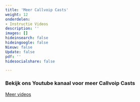 ```yaml
---
title: 'Meer Callvoip Casts'
weight: 12
onderdelen:
- Instructie Videos
description: ''
images: []
hideinsearch: false
hideingoogle: false
Nieuw: false
Update: false
pdf: ''
hidesocialshare: false

---
```

<h3>Bekijk ons Youtube kanaal voor meer Callvoip Casts</h3>

<a href="https://www.youtube.com/channel/UCG7dLA7YIqALqrIMwyHmMiw/videos" class="button">Meer videos</a>
